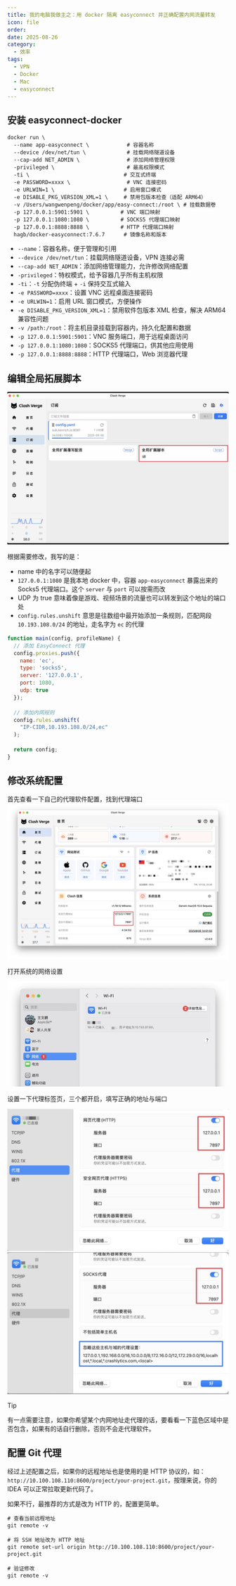 ```yaml
---
title: 我的电脑我做主之：用 docker 隔离 easyconnect 并正确配置内网流量转发
icon: file
order:
date: 2025-08-26
category:
  - 效率
tags:
  - VPN
  - Docker
  - Mac
  - easyconnect
---
```

## 安装 easyconnect-docker

```shell
docker run \
  --name app-easyconnect \            # 容器名称
  --device /dev/net/tun \             # 挂载网络隧道设备
  --cap-add NET_ADMIN \               # 添加网络管理权限
  -privileged \                       # 最高权限模式
  -ti \                              # 交互式终端
  -e PASSWORD=xxxx \                  # VNC 连接密码
  -e URLWIN=1 \                      # 启用窗口模式
  -e DISABLE_PKG_VERSION_XML=1 \     # 禁用包版本检查（适配 ARM64）
  -v /Users/wangwenpeng/docker/app/easy-connect:/root \ # 挂载数据卷
  -p 127.0.0.1:5901:5901 \          # VNC 端口映射
  -p 127.0.0.1:1080:1080 \          # SOCKS5 代理端口映射
  -p 127.0.0.1:8888:8888 \          # HTTP 代理端口映射
  hagb/docker-easyconnect:7.6.7      # 镜像名称和版本
```

- `--name`：容器名称，便于管理和引用
- `--device /dev/net/tun`：挂载网络隧道设备，VPN 连接必需
- `--cap-add NET_ADMIN`：添加网络管理能力，允许修改网络配置
- `-privileged`：特权模式，给予容器几乎所有主机权限
- `-ti`：`-t` 分配伪终端 + `-i` 保持交互式输入
- `-e PASSWORD=xxxx`：设置 VNC 远程桌面连接密码
- `-e URLWIN=1`：启用 URL 窗口模式，方便操作
- `-e DISABLE_PKG_VERSION_XML=1`：禁用软件包版本 XML 检查，解决 ARM64 兼容性问题
- `-v /path:/root`：将主机目录挂载到容器内，持久化配置和数据
- `-p 127.0.0.1:5901:5901`：VNC 服务端口，用于远程桌面访问
- `-p 127.0.0.1:1080:1080`：SOCKS5 代理端口，供其他应用使用
- `-p 127.0.0.1:8888:8888`：HTTP 代理端口，Web 浏览器代理

## 编辑全局拓展脚本

![](../../appends/img/dock-easyconnect.jpg)

根据需要修改，我写的是：

- name 中的名字可以随便起
- `127.0.0.1:1080` 是我本地 docker 中，容器 `app-easyconnect` 暴露出来的 Socks5 代理端口。这个 `server` 与 `port` 可以按需而改
- UDP 为 true 意味着像是游戏、视频场景的流量也可以转发到这个地址的端口处
- `config.rules.unshift` 意思是往数组中最开始添加一条规则，匹配网段 `10.193.108.0/24` 的地址，走名字为 `ec` 的代理

```javascript
function main(config, profileName) {
  // 添加 EasyConnect 代理
  config.proxies.push({
    name: 'ec',
    type: 'socks5',
    server: '127.0.0.1',
    port: 1080,
    udp: true
  });

  // 添加内网规则
  config.rules.unshift(
    "IP-CIDR,10.193.108.0/24,ec"
  );

  return config;
}
```

## 修改系统配置

首先查看一下自己的代理软件配置，找到代理端口
![](../../appends/img/dock-easyconnect-3.jpeg)

打开系统的网络设置

![](../../appends/img/dock-easyconnect-4.jpeg)

设置一下代理标签页，三个都开启，填写正确的地址与端口

![](../../appends/img/dock-easyconnect-1.jpeg)
![](../../appends/img/dock-easyconnect-2.jpeg)


> [!tip] 
> 有一点需要注意，如果你希望某个内网地址走代理的话，要看看一下蓝色区域中是否包含，如果有的话自行删除，否则不会走代理软件。


## 配置 Git 代理

经过上述配置之后，如果你的远程地址也是使用的是 HTTP 协议的，如：`http://10.100.108.110:8600/project/your-project.git`，按理来说，你的 IDEA 可以正常拉取更新代码了。

如果不行，最推荐的方式是改为 HTTP 的，配置更简单。

```shell
# 查看当前远程地址
git remote -v

# 将 SSH 地址改为 HTTP 地址
git remote set-url origin http://10.100.108.110:8600/project/your-project.git

# 验证修改
git remote -v
```